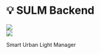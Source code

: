 # 💡 SULM Backend

<img src="https://badgen.net/badge/Beta/v0.2/yellow">
<br><img src="https://badgen.net/badge/Node Packages/npm install/green?icon=npm">

<br>

Smart Urban Light Manager
